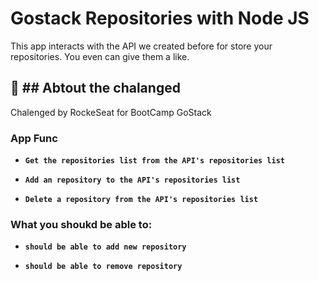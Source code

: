 # Gostack Repositories with Node JS

This app interacts with the API we created before for store your repositories. You even can give them a like.

## :rocket: ## Abtout the chalanged

Chalenged by RockeSeat for BootCamp GoStack

### App Func

- **`Get the repositories list from the API's repositories list`**

- **`Add an repository to the API's repositories list`**

- **`Delete a repository from the API's repositories list`**

### What you shoukd be able to:

- **`should be able to add new repository`**

- **`should be able to remove repository`**